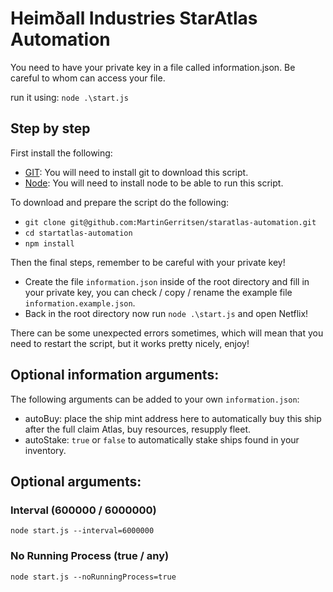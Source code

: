 # Heimðall Industries StarAtlas Automation

You need to have your private key in a file called information.json.
Be careful to whom can access your file.

run it using:
`node .\start.js`

## Step by step
First install the following:
 - [GIT](https://git-scm.com/downloads): You will need to install git to download this script. 
 - [Node](https://nodejs.org/en/download/): You will need to install node to be able to run this script.

To download and prepare the script do the following:
 - `git clone git@github.com:MartinGerritsen/staratlas-automation.git`
 - `cd startatlas-automation`
 - `npm install`

Then the final steps, remember to be careful with your private key!
 - Create the file `information.json` inside of the root directory and fill in your private key, you can check / copy / rename the example file `information.example.json`.
 - Back in the root directory now run `node .\start.js` and open Netflix!

There can be some unexpected errors sometimes, which will mean that you need to restart the script, but it works pretty nicely, enjoy!

## Optional information arguments:

The following arguments can be added to your own `information.json`:

 - autoBuy: place the ship mint address here to automatically buy this ship after the full claim Atlas, buy resources, resupply fleet.
 - autoStake: `true` or `false` to automatically stake ships found in your inventory.

## Optional arguments:

### Interval (600000 / 6000000)

`node start.js --interval=6000000`

### No Running Process (true / any)

`node start.js --noRunningProcess=true`